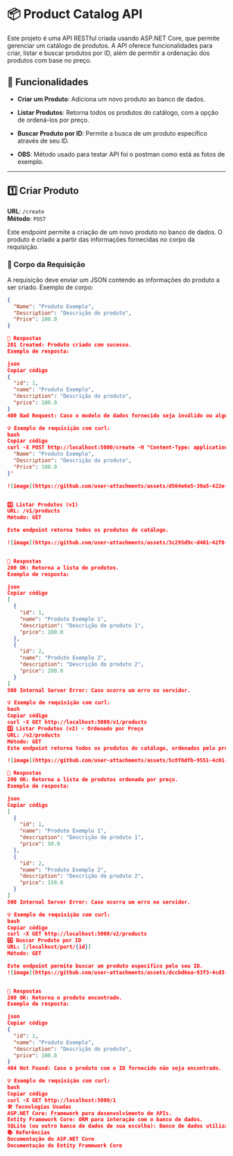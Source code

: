 # 📦 Product Catalog API

Este projeto é uma API RESTful criada usando ASP.NET Core, que permite gerenciar um catálogo de produtos. A API oferece funcionalidades para criar, listar e buscar produtos por ID, além de permitir a ordenação dos produtos com base no preço.

## 🚀 Funcionalidades

- **Criar um Produto**: Adiciona um novo produto ao banco de dados.
- **Listar Produtos**: Retorna todos os produtos do catálogo, com a opção de ordená-los por preço.
- **Buscar Produto por ID**: Permite a busca de um produto específico através de seu ID.

- **OBS**: Método usado para testar API foi o postman como está as fotos de exemplo.

---

## 1️⃣ Criar Produto

**URL**: `/create`  
**Método**: `POST`  

Este endpoint permite a criação de um novo produto no banco de dados. O produto é criado a partir das informações fornecidas no corpo da requisição.

### 📝 Corpo da Requisição

A requisição deve enviar um JSON contendo as informações do produto a ser criado. Exemplo de corpo:

```json
{
  "Name": "Produto Exemplo",
  "Description": "Descrição do produto",
  "Price": 100.0
}

💬 Respostas
201 Created: Produto criado com sucesso.
Exemplo de resposta:

json
Copiar código
{
  "id": 1,
  "name": "Produto Exemplo",
  "description": "Descrição do produto",
  "price": 100.0
}
400 Bad Request: Caso o modelo de dados fornecido seja inválido ou algum dos campos obrigatórios esteja ausente.

💡 Exemplo de requisição com curl:
bash
Copiar código
curl -X POST http://localhost:5000/create -H "Content-Type: application/json" -d '{
  "Name": "Produto Exemplo",
  "Description": "Descrição do produto",
  "Price": 100.0
}'

![image](https://github.com/user-attachments/assets/d564e6e5-30a5-422e-a72b-d0800d2fe9ae)


2️⃣ Listar Produtos (v1)
URL: /v1/products
Método: GET

Este endpoint retorna todos os produtos do catálogo.

![image](https://github.com/user-attachments/assets/3c295d9c-d401-42f0-85fe-15567c142e46)


💬 Respostas
200 OK: Retorna a lista de produtos.
Exemplo de resposta:

json
Copiar código
[
  {
    "id": 1,
    "name": "Produto Exemplo 1",
    "description": "Descrição do produto 1",
    "price": 100.0
  },
  {
    "id": 2,
    "name": "Produto Exemplo 2",
    "description": "Descrição do produto 2",
    "price": 200.0
  }
]
500 Internal Server Error: Caso ocorra um erro no servidor.

💡 Exemplo de requisição com curl:
bash
Copiar código
curl -X GET http://localhost:5000/v1/products
3️⃣ Listar Produtos (v2) - Ordenado por Preço
URL: /v2/products
Método: GET
Este endpoint retorna todos os produtos do catálogo, ordenados pelo preço de forma crescente.

![image](https://github.com/user-attachments/assets/5c8f6dfb-9551-4c01-9878-7cad0dee2986)

💬 Respostas
200 OK: Retorna a lista de produtos ordenada por preço.
Exemplo de resposta:

json
Copiar código
[
  {
    "id": 1,
    "name": "Produto Exemplo 1",
    "description": "Descrição do produto 1",
    "price": 50.0
  },
  {
    "id": 2,
    "name": "Produto Exemplo 2",
    "description": "Descrição do produto 2",
    "price": 150.0
  }
]
500 Internal Server Error: Caso ocorra um erro no servidor.

💡 Exemplo de requisição com curl:
bash
Copiar código
curl -X GET http://localhost:5000/v2/products
4️⃣ Buscar Produto por ID
URL: [/localhost/port/{id}]
Método: GET

Este endpoint permite buscar um produto específico pelo seu ID.
![image](https://github.com/user-attachments/assets/dccbd6ea-83f3-4cd3-b11d-cc1102f935fc)


💬 Respostas
200 OK: Retorna o produto encontrado.
Exemplo de resposta:

json
Copiar código
{
  "id": 1,
  "name": "Produto Exemplo",
  "description": "Descrição do produto",
  "price": 100.0
}
404 Not Found: Caso o produto com o ID fornecido não seja encontrado.

💡 Exemplo de requisição com curl:
bash
Copiar código
curl -X GET http://localhost:5000/1
🛠️ Tecnologias Usadas
ASP.NET Core: Framework para desenvolvimento de APIs.
Entity Framework Core: ORM para interação com o banco de dados.
SQLite (ou outro banco de dados de sua escolha): Banco de dados utilizado para armazenar os produtos.
📚 Referências
Documentação do ASP.NET Core
Documentação do Entity Framework Core
